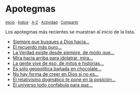 # Apotegmas
<sup>[Inicio](https://github.com/jucardus/jucardus.github.io/repo/blob/main/readme.md) · [Índice](https://github.com/jucardus/jucardus.github.io/repo/blob/main/indices/escritos.md) · [A-Z](https://github.com/jucardus/jucardus.github.io/repo/blob/main/indices/alfabetico.md) · [Actividad](https://github.com/jucardus/jucardus.github.io/repo/blob/main/indices/actividad.md) · [Compartir](https://x.com/intent/tweet?text=Apotegmas%2C%20parte%20de%20Escritos%20varios%20en%20Jucardus.%0A%E2%86%92%20https%3A%2F%2Fgithub.com%2Fjucardus%2Frepo%2Fblob%2Fmain%2Findices%2Fapotegmas.md%0A%0A%23aptgms_jucardus%0A%40jucardus)</sup>

Los apotegmas más recientes se muestran al inicio de la lista.

* [Siempre que busques a Dios hacia...](https://github.com/jucardus/jucardus.github.io/repo/blob/main/contenido/25/04/28/siempre-que-busques-a-dios.md)
* [El recuerdo más puro...](https://github.com/jucardus/jucardus.github.io/repo/blob/main/contenido/25/04/28/el-recuerdo-mas-puro-es.md)
* [La Verdad existe desde siempre, de modo que...](https://github.com/jucardus/jucardus.github.io/repo/blob/main/contenido/25/04/28/la-verdad-existe-desde-siempre.md)
* [Mira hacia arriba para idolatrar, mira...](https://github.com/jucardus/jucardus.github.io/repo/blob/main/contenido/25/04/23/mira-hacia-arriba-para-idolatrar.md)
* [La gente vive de eso, de mitos e historias...](https://github.com/jucardus/jucardus.github.io/repo/blob/main/contenido/25/04/23/la-gente-vive-de-eso.md)
* [Es sólo geopolítica bañada en chocolate...](https://github.com/jucardus/jucardus.github.io/repo/blob/main/contenido/25/04/23/es-solo-geopolitica-banada-en.md)
* [No hay forma de creer en Dios si no es...](https://github.com/jucardus/jucardus.github.io/repo/blob/main/contenido/25/04/23/no-hay-forma-de-creer-en.md)
* [El relativismo dogmático te pone en la posición...](https://github.com/jucardus/jucardus.github.io/repo/blob/main/contenido/25/04/23/el-relativismo-dogmatico-te-pone.md)
* [El universo todo confabula para que...](https://github.com/jucardus/jucardus.github.io/repo/blob/main/contenido/25/04/23/el-universo-todo-confabula-para.md)
